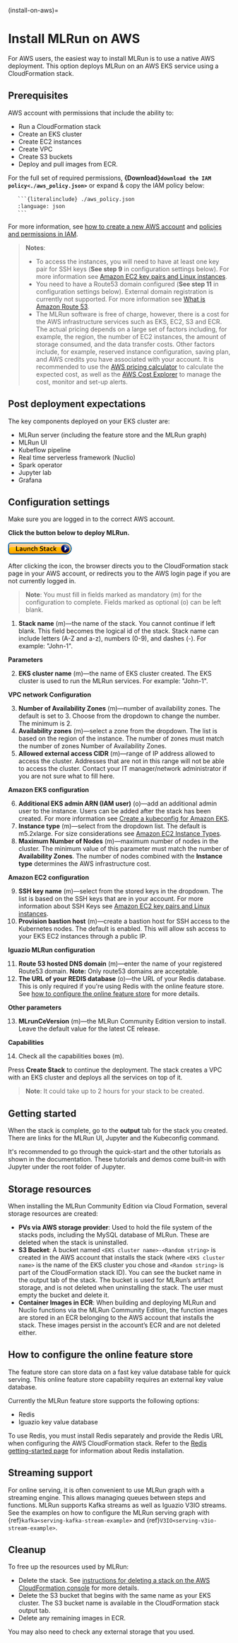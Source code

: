 (install-on-aws)=
# Install MLRun on AWS

For AWS users, the easiest way to install MLRun is to use a native AWS deployment. This option deploys MLRun on an AWS EKS service using a CloudFormation stack.

## Prerequisites

AWS account with permissions that include the ability to:

- Run a CloudFormation stack
- Create an EKS cluster
- Create EC2 instances
- Create VPC
- Create S3 buckets
- Deploy and pull images from ECR.

For the full set of required permissions, **{Download}`download the IAM policy<./aws_policy.json>`** or expand & copy the IAM policy below:

````{dropdown} show the IAM policy
   ```{literalinclude} ./aws_policy.json
   :language: json
   ```
````

  For more information, see [how to create a new AWS account](https://aws.amazon.com/premiumsupport/knowledge-center/create-and-activate-aws-account/) and [policies and permissions in IAM](https://docs.aws.amazon.com/IAM/latest/UserGuide/access_policies.html).

> **Notes**:
> - To access the instances, you will need to have at least one key pair for SSH keys (**See step 9** in configuration settings below). For more information see [Amazon EC2 key pairs and Linux instances](https://docs.aws.amazon.com/AWSEC2/latest/UserGuide/ec2-key-pairs.html).
> - You need to have a Route53 domain configured (**See step 11** in configuration settings below). External domain registration is currently not supported. For more information see [What is Amazon Route 53](https://docs.aws.amazon.com/Route53/latest/DeveloperGuide/Welcome.html).
> - The MLRun software is free of charge, however, there is a cost for the AWS infrastructure services such as EKS, EC2, S3 and ECR. The actual pricing depends on a large set of factors including, for example, the region, the number of EC2 instances, the amount of storage consumed, and the data transfer costs. Other factors include, for example, reserved instance configuration, saving plan, and AWS credits you have associated with your account. It is recommended to use the [AWS pricing calculator](https://calculator.aws) to calculate the expected cost, as well as the [AWS Cost Explorer](https://aws.amazon.com/aws-cost-management/aws-cost-explorer/) to manage the cost, monitor and set-up alerts.

## Post deployment expectations

The key components deployed on your EKS cluster are:

- MLRun server (including the feature store and the MLRun graph)
- MLRun UI
- Kubeflow pipeline
- Real time serverless framework (Nuclio)
- Spark operator
- Jupyter lab
- Grafana

## Configuration settings

Make sure you are logged in to the correct AWS account.

**Click the button below to deploy MLRun.**

<a href="https://us-east-1.console.aws.amazon.com/cloudformation/home?region=us-east-1#/stacks/quickcreate?templateUrl=https%3A%2F%2Fmlrun-ce-cfn.s3.us-east-2.amazonaws.com%2Fquickstart-amazon-eks%2Ftemplates%2Figuazio-mlrun-kit-entrypoint-new-vpc.template.yaml&stackName=MLrun-community&param_AdditionalEKSAdminUserArn=&param_AvailabilityZones%5B%5D=&param_ClusterDomain=&param_DeployMLRunKit=true&param_EKSClusterName=&param_KeyPairName=&param_MLrunKitVersion=&param_NodeInstanceFamily=Standard&param_NodeInstanceType=m5.2xlarge&param_NumberOfAZs=3&param_MaxNumberOfNodes=3&param_ProvisionBastionHost=Enabled&param_RegistryDomainName=index.docker.io&param_RegistryEmail=&param_RegistrySuffix=%2Fv1%2F&param_RegistryUsername=&param_RemoteAccessCIDR="><img src="../_static/images/aws_launch_stack.png"></img></a>

After clicking the icon, the browser directs you to the CloudFormation stack page in your AWS account, or redirects you to the AWS login page if you are not currently logged in.

> **Note**: You must fill in fields marked as mandatory (m) for the configuration to complete. Fields marked as optional (o) can be left blank.

1. **Stack name** (m)&mdash;the name of the stack. You cannot continue if left blank. This field becomes the logical id of the stack. Stack name can include letters (A-Z and a-z), numbers (0-9), and dashes (-). For example: "John-1".

**Parameters**

2. **EKS cluster name** (m)&mdash;the name of EKS cluster created. The EKS cluster is used to run the MLRun services. For example: "John-1".

**VPC network Configuration**

3. **Number of Availability Zones** (m)&mdash;number of availability zones. The default is set to 3. Choose from the dropdown to change the number. The minimum is 2.
4. **Availability zones** (m)&mdash;select a zone from the dropdown. The list is based on the region of the instance. The number of zones must match the number of zones Number of Availability Zones.
5. **Allowed external access CIDR** (m)&mdash;range of IP address allowed to access the cluster. Addresses that are not in this range will not be able to access the cluster. Contact your IT manager/network administrator if you are not sure what to fill here.

**Amazon EKS configuration**

6. **Additional EKS admin ARN (IAM user)** (o)&mdash;add an additional admin user to the instance. Users can be added after the stack has been created. For more information see [Create a kubeconfig for Amazon EKS](https://docs.aws.amazon.com/eks/latest/userguide/create-kubeconfig.html).
7. **Instance type** (m)&mdash;select from the dropdown list. The default is m5.2xlarge. For size considerations see [Amazon EC2 Instance Types](https://aws.amazon.com/ec2/instance-types/).
8. **Maximum Number of Nodes** (m)&mdash;maximum number of nodes in the cluster. The minimum value of this parameter must match the number of **Availability Zones**. The number of nodes combined with the **Instance type** determines the AWS infrastructure cost.

**Amazon EC2 configuration**

9. **SSH key name** (m)&mdash;select from the stored keys in the dropdown. The list is based on the SSH keys that are in your account. For more information about SSH Keys see [Amazon EC2 key pairs and Linux instances](https://docs.aws.amazon.com/AWSEC2/latest/UserGuide/ec2-key-pairs.html).
10. **Provision bastion host** (m)&mdash;create a bastion host for SSH access to the Kubernetes nodes. The default is enabled. This will allow ssh access to your EKS EC2 instances through a public IP.


**Iguazio MLRun configuration**

11. **Route 53 hosted DNS domain** (m)&mdash;enter the name of your registered Route53 domain. **Note:** Only route53 domains are acceptable.
12. **The URL of your REDIS database** (o)&mdash;the URL of your Redis database. This is only required if you're using Redis with the online feature store. See [how to configure the online feature store](#configure-online-feature-store) for more details.

**Other parameters**

13. **MLrunCeVersion** (m)&mdash;the MLRun Community Edition version to install. Leave the default value for the latest CE release.

**Capabilities**

14. Check all the capabilities boxes (m).

Press **Create Stack** to continue the deployment.
The stack creates a VPC with an EKS cluster and deploys all the services on top of it.

> **Note**: It could take up to 2 hours for your stack to be created.

## Getting started
When the stack is complete, go to the **output** tab for the stack you created. There are links for the MLRun UI, Jupyter and the Kubeconfig command.

It's recommended to go through the quick-start and the other tutorials as shown in the documentation. These tutorials and demos come built-in with Jupyter under the root folder of Jupyter.

## Storage resources

When installing the MLRun Community Edition via Cloud Formation, several storage resources are created:

- **PVs via AWS storage provider**: Used to hold the file system of the stacks pods, including the MySQL database of MLRun. These are deleted when the stack is uninstalled.
- **S3 Bucket**: A bucket named `<EKS cluster name>-<Random string>` is created in the AWS account that installs the stack (where `<EKS cluster name>` is the name of the EKS cluster you chose and `<Random string>` is part of the CloudFormation stack ID). You can see the bucket name in the output tab of the stack. The bucket is used for MLRun’s artifact storage, and is not deleted when uninstalling the stack. The user must empty the bucket and delete it.
- **Container Images in ECR**: When building and deploying MLRun and Nuclio functions via the MLRun Community Edition, the function images are stored in an ECR belonging to the AWS account that installs the stack. These images persist in the account’s ECR and are not deleted either.

<a id="configure-online-feature-store"/>

## How to configure the online feature store

The feature store can store data on a fast key value database table for quick serving. This online feature store capability requires an external key value database.

Currently the MLRun feature store supports the following options:
- Redis
- Iguazio key value database

To use Redis, you must install Redis separately and provide the Redis URL when configuring the AWS CloudFormation stack. Refer to the [Redis getting-started page](https://redis.io/docs/getting-started/) for information about Redis installation.

## Streaming support

For online serving, it is often convenient to use MLRun graph with a streaming engine. This allows managing queues between steps and functions.
MLRun supports Kafka streams as well as Iguazio V3IO streams.
See the examples on how to configure the MLRun serving graph with {ref}`kafka<serving-kafka-stream-example>` and {ref}`V3IO<serving-v3io-stream-example>`.

## Cleanup

To free up the resources used by MLRun:

- Delete the stack. See [instructions for deleting a stack on the AWS CloudFormation console](https://docs.aws.amazon.com/AWSCloudFormation/latest/UserGuide/cfn-console-delete-stack.html) for more details.
- Delete the S3 bucket that begins with the same name as your EKS cluster. The S3 bucket name is available in the CloudFormation stack output tab.
- Delete any remaining images in ECR.

You may also need to check any external storage that you used.

